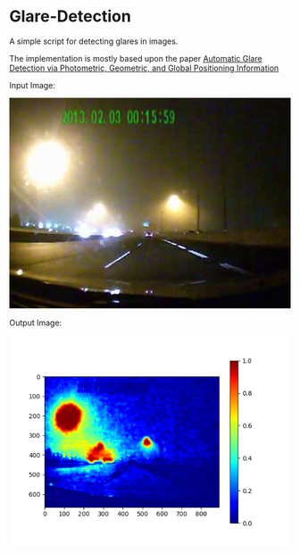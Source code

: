 # Glare-Detection

A simple script for detecting glares in images. 

The implementation is mostly based upon the paper [Automatic Glare Detection via Photometric, Geometric, and Global Positioning Information](https://www.semanticscholar.org/paper/Automatic-Glare-Detection-via-Photometric%2C-and-Andalibi-Chandler/0334251c69bfd6a3af933417eb3f654a22d07b13)

Input Image:


![Input Image](https://github.com/niloyir06/Glare-Detection/blob/main/image2.JPG "Input Image")

Output Image:


![Output Image](https://github.com/niloyir06/Glare-Detection/blob/main/Output%20of%20image2.png "Output Image")
